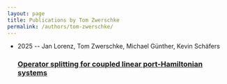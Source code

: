```yaml
---
layout: page
title: Publications by Tom Zwerschke
permalink: /authors/tom-zwerschke/
---
```


<ul class="post-list">
<li><span class='post-meta'>2025 -- Jan Lorenz, Tom Zwerschke, Michael Günther, Kevin Schäfers</span><h3><a class='post-link' href='../../operator-splitting-for-coupled-linear-port-hamiltonian-systems'>Operator splitting for coupled linear port-Hamiltonian systems</a></h3></li>

</ul>
